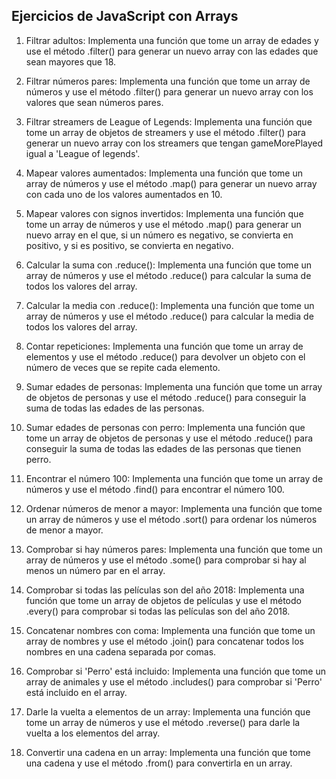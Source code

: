 ## Ejercicios de JavaScript con Arrays


1. Filtrar adultos: Implementa una función que tome un array de edades y use el método .filter() para generar un nuevo array con las edades que sean mayores que 18.

2. Filtrar números pares: Implementa una función que tome un array de números y use el método .filter() para generar un nuevo array con los valores que sean números pares.

3. Filtrar streamers de League of Legends: Implementa una función que tome un array de objetos de streamers y use el método .filter() para generar un nuevo array con los streamers que tengan gameMorePlayed igual a 'League of legends'.

4. Mapear valores aumentados: Implementa una función que tome un array de números y use el método .map() para generar un nuevo array con cada uno de los valores aumentados en 10.

5. Mapear valores con signos invertidos: Implementa una función que tome un array de números y use el método .map() para generar un nuevo array en el que, si un número es negativo, se convierta en positivo, y si es positivo, se convierta en negativo.

6. Calcular la suma con .reduce(): Implementa una función que tome un array de números y use el método .reduce() para calcular la suma de todos los valores del array.

7. Calcular la media con .reduce(): Implementa una función que tome un array de números y use el método .reduce() para calcular la media de todos los valores del array.

8. Contar repeticiones: Implementa una función que tome un array de elementos y use el método .reduce() para devolver un objeto con el número de veces que se repite cada elemento.

9. Sumar edades de personas: Implementa una función que tome un array de objetos de personas y use el método .reduce() para conseguir la suma de todas las edades de las personas.

10. Sumar edades de personas con perro: Implementa una función que tome un array de objetos de personas y use el método .reduce() para conseguir la suma de todas las edades de las personas que tienen perro.

11. Encontrar el número 100: Implementa una función que tome un array de números y use el método .find() para encontrar el número 100.

12. Ordenar números de menor a mayor: Implementa una función que tome un array de números y use el método .sort() para ordenar los números de menor a mayor.

13. Comprobar si hay números pares: Implementa una función que tome un array de números y use el método .some() para comprobar si hay al menos un número par en el array.

14. Comprobar si todas las películas son del año 2018: Implementa una función que tome un array de objetos de películas y use el método .every() para comprobar si todas las películas son del año 2018.

15. Concatenar nombres con coma: Implementa una función que tome un array de nombres y use el método .join() para concatenar todos los nombres en una cadena separada por comas.

16. Comprobar si 'Perro' está incluido: Implementa una función que tome un array de animales y use el método .includes() para comprobar si 'Perro' está incluido en el array.

17. Darle la vuelta a elementos de un array: Implementa una función que tome un array de números y use el método .reverse() para darle la vuelta a los elementos del array.

18. Convertir una cadena en un array: Implementa una función que tome una cadena y use el método .from() para convertirla en un array.
